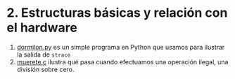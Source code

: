 # 2. Estructuras básicas y relación con el hardware

1. [dormilon.py](./dormilon.py) es un simple programa en Python que
   usamos para ilustrar la salida de `strace`
2. [muerete.c](./muerete.c) ilustra qué pasa cuando efectuamos una
   operación ilegal, una división sobre cero.
